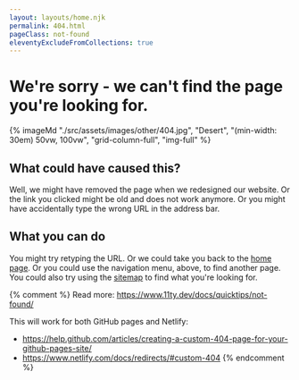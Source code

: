 ```yaml
---
layout: layouts/home.njk
permalink: 404.html
pageClass: not-found
eleventyExcludeFromCollections: true
---
```

# We're sorry - we can't find the page you're looking for.

{% imageMd "./src/assets/images/other/404.jpg", "Desert", "(min-width: 30em) 50vw, 100vw", "grid-column-full", "img-full" %}

## What could have caused this?

Well, we might have removed the page when we redesigned our website.
Or the link you clicked might be old and does not work anymore.
Or you might have accidentally type the wrong URL in the address bar.

## What you can do

You might try retyping the URL.
Or we could take you back to the <a href="{{ '/' | url }}">home page</a>.
Or you could use the navigation menu, above, to find another page.
You could also try using the <a href="{{ '/sitemap' | url }}">sitemap</a> to find what you're looking for.

{% comment %}
Read more: https://www.11ty.dev/docs/quicktips/not-found/

This will work for both GitHub pages and Netlify:

* https://help.github.com/articles/creating-a-custom-404-page-for-your-github-pages-site/
* https://www.netlify.com/docs/redirects/#custom-404
{% endcomment %}
